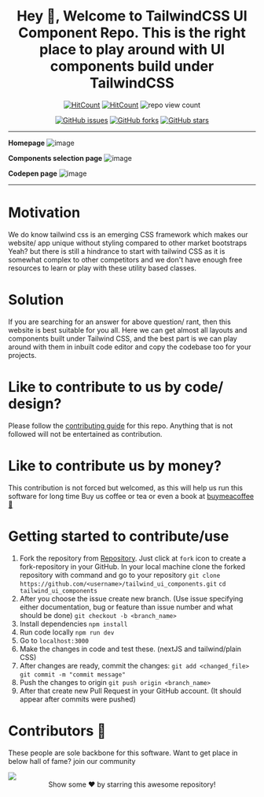 <div align ="center">

# Hey 👋, Welcome to TailwindCSS UI Component Repo. This is the right place to play around with UI components build under TailwindCSS

 [![HitCount](https://hits.dwyl.com/jsvigneshkanna/tailwind_ui_components.svg?style=flat-square)](http://hits.dwyl.com/jsvigneshkanna/tailwind_ui_components)
   [![HitCount](https://hits.dwyl.com/jsvigneshkanna/tailwind_ui_components.svg?style=flat-square&show=unique)](http://hits.dwyl.com/jsvigneshkanna/tailwind_ui_components)
 ![repo view count](https://yourdomain.com/badge/jsvigneshkanna/tailwind_ui_components)

 
[![GitHub issues](https://img.shields.io/github/issues/jsvigneshkanna/tailwind_ui_components?style=for-the-badge)](https://github.com/jsvigneshkanna/tailwind_ui_components/issues) [![GitHub forks](https://img.shields.io/github/forks/jsvigneshkanna/tailwind_ui_components?style=for-the-badge)](https://github.com/jsvigneshkanna/tailwind_ui_components/network/members) [![GitHub stars](https://img.shields.io/github/stars/jsvigneshkanna/tailwind_ui_components?style=for-the-badge)](https://github.com/jsvigneshkanna/tailwind_ui_components/stargazers)

</div>

---

**Homepage**
![image](https://user-images.githubusercontent.com/42484705/197696692-560c05b1-5207-41c7-adc9-d10fe403ece2.png)

**Components selection page**
![image](https://user-images.githubusercontent.com/42484705/197696771-9aaf4f6d-1928-4d66-9d2b-01ad479d289a.png)

**Codepen page**
![image](https://user-images.githubusercontent.com/42484705/197697009-132c44c8-29b3-40f7-98d0-c54f0aa8a33b.png)

---

# Motivation

We do know tailwind css is an emerging CSS framework which makes our website/ app unique without styling compared to other market bootstraps
Yeah? but there is still a hindrance to start with tailwind CSS as it is somewhat complex to other competitors and we don't have enough
free resources to learn or play with these utility based classes.

# Solution

If you are searching for an answer for above question/ rant, then this website is best suitable for you all. Here we can get almost all layouts and components built under Tailwind CSS, and the best part is we can play around with them in inbuilt code editor and copy the codebase too for your projects.

# Like to contribute to us by code/ design?

Please follow the [contributing guide](./CONTRIBUTING.md) for this repo. Anything that is not followed will not be entertained as contribution.

# Like to contribute us by money?

This contribution is not forced but welcomed, as this will help us run this software for long time
Buy us coffee or tea or even a book at [buymeacoffee 🍵](https://www.buymeacoffee.com/jsvigneshkanna?new=1)

# Getting started to contribute/use

 1. Fork the repository from [Repository](https://github.com/jsvigneshkanna/tailwind_ui_components). Just click at `fork` icon to create a fork-repository in your GitHub. In your local machine clone the forked repository with command and go to your repository
 `git clone https://github.com/<username>/tailwind_ui_components.git`
 `cd tailwind_ui_components`
 2. After you choose the issue create new branch. (Use issue specifying either documentation, bug or feature than issue number and what should be done) 
 `git checkout -b <branch_name> `
 3. Install dependencies
 `npm install`
 4. Run code locally
 `npm run dev`
 5. Go to `localhost:3000`
 6. Make the changes in code and test these. (nextJS and tailwind/plain CSS)
 7. After changes are ready, commit the changes:
 `git add <changed_file> `
 `git commit -m "commit message"`
 8. Push the changes to origin
 `git push origin <branch_name>`
 9. After that create new Pull Request in your GitHub account. (It should appear after commits were pushed)

# Contributors 🎉

These people are sole backbone for this software. Want to get place in below hall of fame? join our community

<a href="https://github.com/jsvigneshkanna/tailwind_ui_components/graphs/contributors">
  <img src="https://contrib.rocks/image?repo=jsvigneshkanna/tailwind_ui_components" />
</a>

<br>
<div align="center">
Show some ❤️ by starring this awesome repository!
</div>
